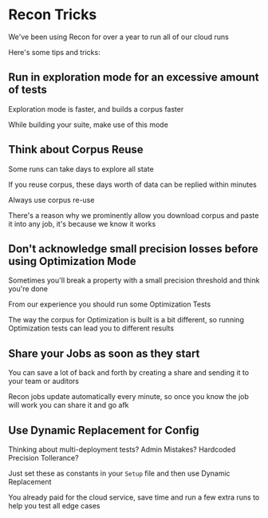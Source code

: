 # Recon Tricks

We've been using Recon for over a year to run all of our cloud runs

Here's some tips and tricks:

## Run in exploration mode for an excessive amount of tests

Exploration mode is faster, and builds a corpus faster

While building your suite, make use of this mode

## Think about Corpus Reuse

Some runs can take days to explore all state

If you reuse corpus, these days worth of data can be replied within minutes

Always use corpus re-use

There's a reason why we prominently allow you download corpus and paste it into any job, it's because we know it works

## Don't acknowledge small precision losses before using Optimization Mode

Sometimes you'll break a property with a small precision threshold and think you're done

From our experience you should run some Optimization Tests

The way the corpus for Optimization is built is a bit different, so running Optimization tests can lead you to different results

## Share your Jobs as soon as they start

You can save a lot of back and forth by creating a share and sending it to your team or auditors

Recon jobs update automatically every minute, so once you know the job will work you can share it and go afk

## Use Dynamic Replacement for Config

Thinking about multi-deployment tests?
Admin Mistakes?
Hardcoded Precision Tollerance?

Just set these as constants in your `Setup` file and then use Dynamic Replacement

You already paid for the cloud service, save time and run a few extra runs to help you test all edge cases